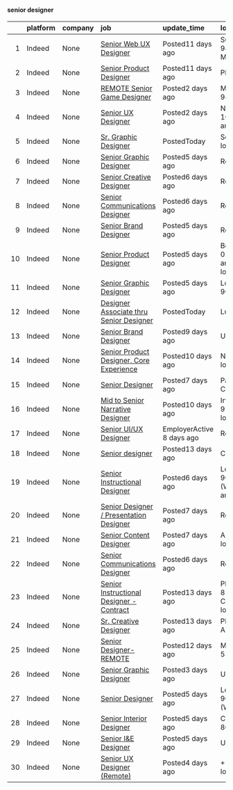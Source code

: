 

#### senior designer <a name="seniordesigner" />
|    | platform   | company   | job                                                                                                                                                                                                                                                                                                                                                                                                                                                                                                                                                                                                                                                                                                                                                                                                                                                                                                                                                                                                                                                                                                                                      | update_time               | location                                                 |
|---:|:-----------|:----------|:-----------------------------------------------------------------------------------------------------------------------------------------------------------------------------------------------------------------------------------------------------------------------------------------------------------------------------------------------------------------------------------------------------------------------------------------------------------------------------------------------------------------------------------------------------------------------------------------------------------------------------------------------------------------------------------------------------------------------------------------------------------------------------------------------------------------------------------------------------------------------------------------------------------------------------------------------------------------------------------------------------------------------------------------------------------------------------------------------------------------------------------------|:--------------------------|:---------------------------------------------------------|
|  1 | Indeed     | None      | [Senior Web UX Designer](https://www.indeed.com/pagead/clk?mo=r&ad=-6NYlbfkN0Acnv2mlUAHxqYRpudJ_loJ56rt_99B6IeG0TJxwnmBWCNetVD4DUJnD06zqJmwjEP6uyxGPhXm-UcOer4UnLDXW3wBHRhtWL1Z-Q-zTcHGE-bWZYC-KzlEL6sFt4J4YIzuEO5-qsMOjhfPhVUz_uqAIeK3Wx11EvWvrfY_roeXGovoNDu9PVqfAKcMpXX313283ksGv9J6bdIN-g3FOm-vuiTzTlJz3x0k2N0luiQG5NIWhAkDqxRpBEWOHi2KpljT9cOCo-NC6pNRQVX-zAu5EuP4Zd7z4rDM2Hwlta7_2VfmDxtkwbGGAqH0SIlQcyP0FsmmKbF8hZMeMkfvVTTU84zGKXz3H_bF3z_9AJGTilMg-hcluYyiB0tHoRpG-xMvDHdkTTJiLzSoN_QAFJy-JLnZ4GzlzCijSTqyM2rhqK3xxpQEiPIs7YhWccOl2wjJkg-b1FCCKFAjMkfJUKSSentCA6DzJ-IVCHDL4g30b6_TzNWZCqxcncj0x7-3lV0j3z_4Vz5b8QTxXwe05ygs&p=0&fvj=0&vjs=3)                                                                                                                                                                                                                                                                                                                                                                                                                                                                                     | Posted11 days ago         | Sunnyvale, CA 94086 (East Murphy area)                   |
|  2 | Indeed     | None      | [Senior Product Designer](https://www.indeed.com/pagead/clk?mo=r&ad=-6NYlbfkN0BDp_epf89aHDQhKpPegNJQ_ldQpEFZQsM9OcONMGxWx6pU56EKHF58QjVdAUvn2gU5u7FV6t3xoV4Hfp3imKRoHtd_Wug7yrZh0gMzTSQ--YAisNNPkk7h8I-Hftup_umnl__OxzT6XRFpRmN7lEyPaFzEyVBbuP-tzPOFVAAKiNzTNCw6q6fDBm6C2YuBrAuV9maLDiA75eTXoVHbfkaT33_YZu9mFxc4t1PK5xy4HOfj3VrHGzES9hSkAAncWbKsupWJOjqNvE9hCdXe9TrElb-qRI5i3b_qfdSUjWNGnVTBbtCHBSchSuujNvRbNDh4LQoYThpr51Gv3LwpSCUQm3Y1ag4fMNvQzg2kLzjM-EHu90IXJ9hdhr9dBPBDqJrKX7hTySqXGXx3nkZCyJmlLeljNAlBY4Y1XyHv-EN5EHcFZRs0YEiz8DIvKpyhcXdt1V_CrfABmOKyuPmg2aLTRufcgVqjhBC5llUnIzjlQ9jpZWKgYyvWlWFVeY6XU9LR5nIi2_bPny9OXkoVKfCXTIZE0tFjlqowUaveI6YRi2nmBY1MAiAGL5QYf9_1TvJSiqC4Rc629Jg2AI1a8v0vPMxIwP9poYcTBGOF2GHDYCbV_lLccOcNufjvQvVIUKI0wZ9CnuVWL9RDGePwoOfZ&p=1&fvj=0&vjs=3)                                                                                                                                                                                                                                                                                                                                                    | Posted11 days ago         | Pleasanton, CA                                           |
|  3 | Indeed     | None      | [REMOTE Senior Game Designer](https://www.indeed.com/pagead/clk?mo=r&ad=-6NYlbfkN0CpFJQzrgRR8WqXWK1qKKEqALWJw739KlKqr2H-MSI4eh4ZOxqVaUrhNSyjVEAq5t4cTJoHmKBQLRgrnvpGBjiwEEm0zTzRe_8cFxMSFlEsrQh5uLYCbh6YuA6CKbzB8AftoERGk5x45FEfD7MoXf8ZdE2PIf_HYEJZIM_RC6tbMCGn2kNDm9PjHaBNL6_vg9GcMOseEeA7b127SgnIuDnjZJ9Dl0f4AmwVLwFMNCq6OgaO55iPUNTNxO34sOWzkWBZbWbDSvQYljDTj9fyI4MVvNSOkzO5T81DPhFLldubb1vvRox5aKJd0PrOlixECOvqmBOW8Kf4P9SBvBQ3ZGrLaeh6IUqPrW32Xr9vYF6wAG3yPvd0atHzCVvN_wpg4ywP1B3TSSyjsZjT0hXBAAM4F9uiFkPtC3L5852R52LbpFbCJ7ZyRuCLEYRWL8iF9fXMF-GWFiq-byD2vSjjQjQVcsj8Qi2E424PchzULHmO_0L5tdESmqaFIUCO501YZCeq22k50hwntXnfqGqX-sFkH_vNDH3lZSdtFOy7EYr8VZWWhg7n9FoXcJShAgqNC53TfFPoKwOD3zAdY-lC8inGDexu58GRZdoeZrb5yUE7PxxTPAE40dKtydwmsQgqbZooGFUI2eEdhqadJcQ6-JT6KE8ezGCh8AD6yVlMxE6yU9MzENIbm1PuM32GbA4FIEH5S2XOLenZo-1mDpOq3rEUoE5Slts5afMZRQj3QmBido_Lou5XiiGZsE0c9ThuHNLnw3iGew-OxzG-KaAEzgGITMomCRhwAZePpFfnq4lU9BoAVgSZgMQ797OwoGFrM1_AzWxi0eyAzBtLOKfVCk92Vt52kIR7ePnAM1cyxr_p6eCmG3nWLWgX8eA6rM_AYVKAqFf4auFWj2pILTj6J6B9T8UJqX9vIRXcFTfi_Ejc6KISR1OYS6TJja-OTR1Qw1o-Ex_eqECFB0dPFXtU1D2QZRXKfGicHvs=&p=2&fvj=0&vjs=3)    | Posted2 days ago          | Maple Valley, WA 98038•Remote                            |
|  4 | Indeed     | None      | [Senior UX Designer](https://www.indeed.com/pagead/clk?mo=r&ad=-6NYlbfkN0CpFJQzrgRR8WqXWK1qKKEqALWJw739KlKqr2H-MSI4eh4ZOxqVaUrhNSyjVEAq5t4cTJoHmKBQLQCSQVHJ7jucdvu0HfWMumV3HU-VyINDT-O7a3GKHc59GPV0CpF17vPQqNC5yMOGxfLKkm1Zf-TsFxNsEaedewrJwRbIpIKr2uHcmR3SWAxjrMM2lzvY7IyFKxOj8zkrvSfHv2-VMFc_gnB7DCj_AwEpIqlLJVsBBT8S7hcCIfXgPBkLzMLFE7MOXpcQiXKrmWWjnjFS9Xz7pdzOywuRyYSNn9wfnACGvpS0RJRAouTFCBwLRkKkRgCUWsqnaXfQkaDPPqdYC_KxfJ8jKGqghZfIln9Wf4cwQVe0XGADM567O9B24BSDoQ3Kw6X0KUpUyoegyOnz5G950ju7kNGtqSwEC5_8AM-WtNxhSYhBlMYbhrwgJhyLaQyhCW1sIi7AdLJ2UgZa_Ou-5YU4PAid-oQS2qfQfdqoSh1nUsR8TolLkUNM2fmeMn-bPq1PstQKx89VvmwgNOY-kCFgNVhGHVsT7ygQQ5ck_SvmnOk4owQR3hMw0l6y6qnWvyh5EhUXZ_9NhCTzF54yF0csV11yakdSRbKEsEp0grBY0LTFNGhStvzn4GZEN4a3jcUzl6FCTleW9VBRHl_vITJL7u-Ib2gb35OmrEvvSfboFUYPYv2NLhuoopMlSK8ZecE7JxPpLLFMqYGd8Ge56U0DJivCVWcNIjL1DwZBZMjd1E04U7rKoJsijvRJzGriPvYxjUcyitjqlTB1o40jn7J--d8TIj9bTi35nE6vobO1bBJmKFhPpTTU58q5DFI0T8g967y8fPPA1hBdyHK7vLYuy12olncEtYnK38FdCTedLaRC7IXTxE2NgTYesnITx9vZ6HET2RLLGLe7SwnLTzXA4lxY8RzsCLrAjx2YhkzATzLPzLgKNrkaz4nMEaBM_RE4tcbw3pYNKsQ5hAI1BtW_bmzQiaq943IiMi8UQg==&p=3&fvj=0&vjs=3) | Posted2 days ago          | New York, NY 10001 (Chelsea area)+8 locations            |
|  5 | Indeed     | None      | [Sr. Graphic Designer](https://www.indeed.com/company/Early-Warning-Services/jobs/Senior-Graphic-Designer-0280217ae84245ed?fccid=094bfee9de38aca9&vjs=3)                                                                                                                                                                                                                                                                                                                                                                                                                                                                                                                                                                                                                                                                                                                                                                                                                                                                                                                                                                                 | PostedToday               | Scottsdale, AZ+1 location                                |
|  6 | Indeed     | None      | [Senior Graphic Designer](https://www.indeed.com/company/Samba-Scientific/jobs/Senior-Graphic-Designer-ac56c0d4059b2767?fccid=67d8b64b53aeba6b&vjs=3)                                                                                                                                                                                                                                                                                                                                                                                                                                                                                                                                                                                                                                                                                                                                                                                                                                                                                                                                                                                    | Posted5 days ago          | Remote                                                   |
|  7 | Indeed     | None      | [Senior Creative Designer](https://www.indeed.com/company/Checkmarx/jobs/Senior-Creative-Designer-55055b2108106e7a?fccid=3a0d0e45e1fe1ce8&vjs=3)                                                                                                                                                                                                                                                                                                                                                                                                                                                                                                                                                                                                                                                                                                                                                                                                                                                                                                                                                                                         | Posted6 days ago          | Remote                                                   |
|  8 | Indeed     | None      | [Senior Communications Designer](https://www.indeed.com/company/Talkiatry/jobs/Senior-Communication-Designer-f0e101a834a6fe6f?fccid=9a056f5424e42051&vjs=3)                                                                                                                                                                                                                                                                                                                                                                                                                                                                                                                                                                                                                                                                                                                                                                                                                                                                                                                                                                              | Posted6 days ago          | Remote                                                   |
|  9 | Indeed     | None      | [Senior Brand Designer](https://www.indeed.com/rc/clk?jk=75b7e398ed09d721&fccid=fe4b478c876b3ef1&vjs=3)                                                                                                                                                                                                                                                                                                                                                                                                                                                                                                                                                                                                                                                                                                                                                                                                                                                                                                                                                                                                                                  | Posted5 days ago          | Remote                                                   |
| 10 | Indeed     | None      | [Senior Product Designer](https://www.indeed.com/rc/clk?jk=4e5dd3287c6d0678&fccid=2097adad89b2c223&vjs=3)                                                                                                                                                                                                                                                                                                                                                                                                                                                                                                                                                                                                                                                                                                                                                                                                                                                                                                                                                                                                                                | Posted5 days ago          | Boston, MA 02116 (Back Bay area)+1 location•Remote       |
| 11 | Indeed     | None      | [Senior Graphic Designer](https://www.indeed.com/company/Alta-Planning/jobs/Senior-Graphic-Designer-3db42d52a9c381fb?fccid=a168a1dd87a271ab&vjs=3)                                                                                                                                                                                                                                                                                                                                                                                                                                                                                                                                                                                                                                                                                                                                                                                                                                                                                                                                                                                       | Posted5 days ago          | Los Angeles, CA 90017                                    |
| 12 | Indeed     | None      | [Designer Associate thru Senior Designer](https://www.indeed.com/rc/clk?jk=0077e9bce0568caa&fccid=b24fb70848e3b26a&vjs=3)                                                                                                                                                                                                                                                                                                                                                                                                                                                                                                                                                                                                                                                                                                                                                                                                                                                                                                                                                                                                                | PostedToday               | Lufkin, TX 75904                                         |
| 13 | Indeed     | None      | [Senior Brand Designer](https://www.indeed.com/rc/clk?jk=c5f0b7e092d4366b&fccid=64c90b3302d6bab2&vjs=3)                                                                                                                                                                                                                                                                                                                                                                                                                                                                                                                                                                                                                                                                                                                                                                                                                                                                                                                                                                                                                                  | Posted9 days ago          | United States                                            |
| 14 | Indeed     | None      | [Senior Product Designer, Core Experience](https://www.indeed.com/rc/clk?jk=d27c4afcd0a004c3&fccid=fe404d18bb9eef1e&vjs=3)                                                                                                                                                                                                                                                                                                                                                                                                                                                                                                                                                                                                                                                                                                                                                                                                                                                                                                                                                                                                               | Posted10 days ago         | New York, NY+1 location•Remote                           |
| 15 | Indeed     | None      | [Senior Designer](https://www.indeed.com/company/Osmo/jobs/Senior-Designer-4796d5aa252a443e?fccid=729d056354e74977&vjs=3)                                                                                                                                                                                                                                                                                                                                                                                                                                                                                                                                                                                                                                                                                                                                                                                                                                                                                                                                                                                                                | Posted7 days ago          | Palo Alto, CA•Remote                                     |
| 16 | Indeed     | None      | [Mid to Senior Narrative Designer](https://www.indeed.com/rc/clk?jk=b83fe5d7c387e926&fccid=645d83ee4cbe1d25&vjs=3)                                                                                                                                                                                                                                                                                                                                                                                                                                                                                                                                                                                                                                                                                                                                                                                                                                                                                                                                                                                                                       | Posted10 days ago         | Irvine, CA 92618+1 location                              |
| 17 | Indeed     | None      | [Senior UI/UX Designer](https://www.indeed.com/company/Databento/jobs/Senior-Ui-Ux-Designer-2f37d34f279a1ca2?fccid=78a8d204b2a9b5d9&vjs=3)                                                                                                                                                                                                                                                                                                                                                                                                                                                                                                                                                                                                                                                                                                                                                                                                                                                                                                                                                                                               | EmployerActive 8 days ago | Remote                                                   |
| 18 | Indeed     | None      | [Senior designer](https://www.indeed.com/rc/clk?jk=0b3308d6fb87991b&fccid=ee5ba787b9f4e31a&vjs=3)                                                                                                                                                                                                                                                                                                                                                                                                                                                                                                                                                                                                                                                                                                                                                                                                                                                                                                                                                                                                                                        | Posted13 days ago         | Chicago, IL                                              |
| 19 | Indeed     | None      | [Senior Instructional Designer](https://www.indeed.com/rc/clk?jk=b432284ce0853c59&fccid=398f400d32ffb5c5&vjs=3)                                                                                                                                                                                                                                                                                                                                                                                                                                                                                                                                                                                                                                                                                                                                                                                                                                                                                                                                                                                                                          | Posted6 days ago          | Los Angeles, CA 90045 (Westchester area)                 |
| 20 | Indeed     | None      | [Senior Designer / Presentation Designer](https://www.indeed.com/rc/clk?jk=4e7637451af443d4&fccid=1d4b521857561240&vjs=3)                                                                                                                                                                                                                                                                                                                                                                                                                                                                                                                                                                                                                                                                                                                                                                                                                                                                                                                                                                                                                | Posted7 days ago          | Remote                                                   |
| 21 | Indeed     | None      | [Senior Content Designer](https://www.indeed.com/rc/clk?jk=7b89a40af3a35e5b&fccid=fe2d21eef233e94a&vjs=3)                                                                                                                                                                                                                                                                                                                                                                                                                                                                                                                                                                                                                                                                                                                                                                                                                                                                                                                                                                                                                                | Posted7 days ago          | Austin, TX+1 location                                    |
| 22 | Indeed     | None      | [Senior Communications Designer](https://www.indeed.com/company/Talkiatry/jobs/Senior-Communication-Designer-f0e101a834a6fe6f?fccid=9a056f5424e42051&vjs=3)                                                                                                                                                                                                                                                                                                                                                                                                                                                                                                                                                                                                                                                                                                                                                                                                                                                                                                                                                                              | Posted6 days ago          | Remote                                                   |
| 23 | Indeed     | None      | [Senior Instructional Designer - Contract](https://www.indeed.com/rc/clk?jk=31f550da6cac0ec0&fccid=5ad4edd0b123fe4e&vjs=3)                                                                                                                                                                                                                                                                                                                                                                                                                                                                                                                                                                                                                                                                                                                                                                                                                                                                                                                                                                                                               | Posted13 days ago         | Phoenix, AZ 85001 (Central City area)+5 locations•Remote |
| 24 | Indeed     | None      | [Sr. Creative Designer](https://www.indeed.com/company/Liquidity-Services,-Inc./jobs/Senior-Creative-Designer-e5222f052d6ababc?fccid=e38e4a38198fecd7&vjs=3)                                                                                                                                                                                                                                                                                                                                                                                                                                                                                                                                                                                                                                                                                                                                                                                                                                                                                                                                                                             | Posted13 days ago         | Phoenix, AZ•Remote                                       |
| 25 | Indeed     | None      | [Senior Designer- REMOTE](https://www.indeed.com/company/Apple-Leisure-Group/jobs/Senior-Designer-4479e6c26ea8f6d4?fccid=b6ff3c28ed42c5b6&vjs=3)                                                                                                                                                                                                                                                                                                                                                                                                                                                                                                                                                                                                                                                                                                                                                                                                                                                                                                                                                                                         | Posted12 days ago         | Milwaukee, WI 53217•Remote                               |
| 26 | Indeed     | None      | [Senior Graphic Designer](https://www.indeed.com/rc/clk?jk=c33757a48eb27cab&fccid=4a4c5788c8139bce&vjs=3)                                                                                                                                                                                                                                                                                                                                                                                                                                                                                                                                                                                                                                                                                                                                                                                                                                                                                                                                                                                                                                | Posted3 days ago          | United States                                            |
| 27 | Indeed     | None      | [Senior Designer](https://www.indeed.com/rc/clk?jk=48a5b3022d1acaf8&fccid=ab0ef6192557a06f&vjs=3)                                                                                                                                                                                                                                                                                                                                                                                                                                                                                                                                                                                                                                                                                                                                                                                                                                                                                                                                                                                                                                        | Posted5 days ago          | Los Angeles, CA 90095 (Westwood area)                    |
| 28 | Indeed     | None      | [Senior Interior Designer](https://www.indeed.com/company/Design-Studio-Blue/jobs/Senior-Interior-Designer-b0c8bda53967ada5?fccid=c334172764f86588&vjs=3)                                                                                                                                                                                                                                                                                                                                                                                                                                                                                                                                                                                                                                                                                                                                                                                                                                                                                                                                                                                | Posted5 days ago          | Centennial, CO 80111                                     |
| 29 | Indeed     | None      | [Senior I&E Designer](https://www.indeed.com/rc/clk?jk=fdb0d50701c94c1e&fccid=b8a1843544e1674b&vjs=3)                                                                                                                                                                                                                                                                                                                                                                                                                                                                                                                                                                                                                                                                                                                                                                                                                                                                                                                                                                                                                                    | Posted5 days ago          | United States                                            |
| 30 | Indeed     | None      | [Senior UX Designer (Remote)](https://www.indeed.com/rc/clk?jk=b97c87e518373ca4&fccid=1d63fd4dd8fcdf57&vjs=3)                                                                                                                                                                                                                                                                                                                                                                                                                                                                                                                                                                                                                                                                                                                                                                                                                                                                                                                                                                                                                            | Posted4 days ago          | +1 locationRemote                                        |